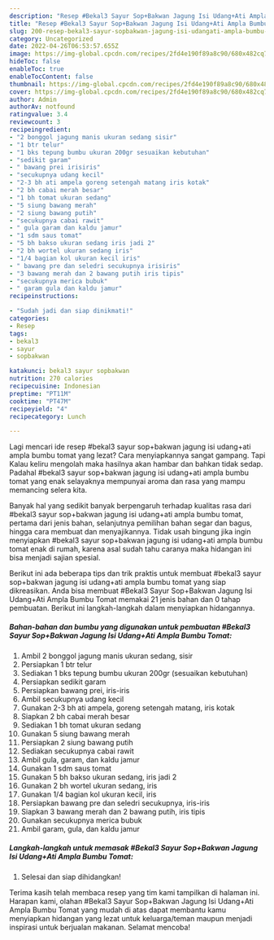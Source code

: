 ```yaml
---
description: "Resep #Bekal3 Sayur Sop+Bakwan Jagung Isi Udang+Ati Ampla Bumbu Tomat yang Menggugah Selera, Buat Buka Puasa}"
title: "Resep #Bekal3 Sayur Sop+Bakwan Jagung Isi Udang+Ati Ampla Bumbu Tomat yang Menggugah Selera, Buat Buka Puasa}"
slug: 200-resep-bekal3-sayur-sopbakwan-jagung-isi-udangati-ampla-bumbu-tomat-yang-menggugah-selera-buat-buka-puasa
category: Uncategorized
date: 2022-04-26T06:53:57.655Z
image: https://img-global.cpcdn.com/recipes/2fd4e190f89a8c90/680x482cq70/bekal3-sayur-sopbakwan-jagung-isi-udangati-ampla-bumbu-tomat-foto-resep-utama.jpg
hideToc: false
enableToc: true
enableTocContent: false
thumbnail: https://img-global.cpcdn.com/recipes/2fd4e190f89a8c90/680x482cq70/bekal3-sayur-sopbakwan-jagung-isi-udangati-ampla-bumbu-tomat-foto-resep-utama.jpg
cover: https://img-global.cpcdn.com/recipes/2fd4e190f89a8c90/680x482cq70/bekal3-sayur-sopbakwan-jagung-isi-udangati-ampla-bumbu-tomat-foto-resep-utama.jpg
author: Admin
authorAv: notfound
ratingvalue: 3.4
reviewcount: 3
recipeingredient:
- "2 bonggol jagung manis ukuran sedang sisir"
- "1 btr telur"
- "1 bks tepung bumbu ukuran 200gr sesuaikan kebutuhan"
- "sedikit garam"
- " bawang prei irisiris"
- "secukupnya udang kecil"
- "2-3 bh ati ampela goreng setengah matang iris kotak"
- "2 bh cabai merah besar"
- "1 bh tomat ukuran sedang"
- "5 siung bawang merah"
- "2 siung bawang putih"
- "secukupnya cabai rawit"
- " gula garam dan kaldu jamur"
- "1 sdm saus tomat"
- "5 bh bakso ukuran sedang iris jadi 2"
- "2 bh wortel ukuran sedang iris"
- "1/4 bagian kol ukuran kecil iris"
- " bawang pre dan seledri secukupnya irisiris"
- "3 bawang merah dan 2 bawang putih iris tipis"
- "secukupnya merica bubuk"
- " garam gula dan kaldu jamur"
recipeinstructions:

- "Sudah jadi dan siap dinikmati!"
categories:
- Resep
tags:
- bekal3
- sayur
- sopbakwan

katakunci: bekal3 sayur sopbakwan 
nutrition: 270 calories
recipecuisine: Indonesian
preptime: "PT11M"
cooktime: "PT47M"
recipeyield: "4"
recipecategory: Lunch

---
```



Lagi mencari ide resep #bekal3 sayur sop+bakwan jagung isi udang+ati ampla bumbu tomat yang lezat? Cara menyiapkannya sangat gampang. Tapi Kalau keliru mengolah maka hasilnya akan hambar dan bahkan tidak sedap. Padahal #bekal3 sayur sop+bakwan jagung isi udang+ati ampla bumbu tomat yang enak selayaknya mempunyai aroma dan rasa yang mampu memancing selera kita.


Banyak hal yang sedikit banyak berpengaruh terhadap kualitas rasa dari #bekal3 sayur sop+bakwan jagung isi udang+ati ampla bumbu tomat, pertama dari jenis bahan, selanjutnya pemilihan bahan segar dan bagus, hingga cara membuat dan menyajikannya. Tidak usah bingung jika ingin menyiapkan #bekal3 sayur sop+bakwan jagung isi udang+ati ampla bumbu tomat enak di rumah, karena asal sudah tahu caranya maka hidangan ini bisa menjadi sajian spesial.




Berikut ini ada beberapa tips dan trik praktis untuk membuat #bekal3 sayur sop+bakwan jagung isi udang+ati ampla bumbu tomat yang siap dikreasikan. Anda bisa membuat #Bekal3 Sayur Sop+Bakwan Jagung Isi Udang+Ati Ampla Bumbu Tomat memakai 21 jenis bahan dan 0 tahap pembuatan. Berikut ini langkah-langkah dalam menyiapkan hidangannya.

<!--inarticleads1-->

##### Bahan-bahan dan bumbu yang digunakan untuk pembuatan #Bekal3 Sayur Sop+Bakwan Jagung Isi Udang+Ati Ampla Bumbu Tomat:

1. Ambil 2 bonggol jagung manis ukuran sedang, sisir
1. Persiapkan 1 btr telur
1. Sediakan 1 bks tepung bumbu ukuran 200gr (sesuaikan kebutuhan)
1. Persiapkan sedikit garam
1. Persiapkan  bawang prei, iris-iris
1. Ambil secukupnya udang kecil
1. Gunakan 2-3 bh ati ampela, goreng setengah matang, iris kotak
1. Siapkan 2 bh cabai merah besar
1. Sediakan 1 bh tomat ukuran sedang
1. Gunakan 5 siung bawang merah
1. Persiapkan 2 siung bawang putih
1. Sediakan secukupnya cabai rawit
1. Ambil  gula, garam, dan kaldu jamur
1. Gunakan 1 sdm saus tomat
1. Gunakan 5 bh bakso ukuran sedang, iris jadi 2
1. Gunakan 2 bh wortel ukuran sedang, iris
1. Gunakan 1/4 bagian kol ukuran kecil, iris
1. Persiapkan  bawang pre dan seledri secukupnya, iris-iris
1. Siapkan 3 bawang merah dan 2 bawang putih, iris tipis
1. Gunakan secukupnya merica bubuk
1. Ambil  garam, gula, dan kaldu jamur




<!--inarticleads2-->

##### Langkah-langkah untuk memasak #Bekal3 Sayur Sop+Bakwan Jagung Isi Udang+Ati Ampla Bumbu Tomat:


1. Selesai dan siap dihidangkan!



Terima kasih telah membaca resep yang tim kami tampilkan di halaman ini. Harapan kami, olahan #Bekal3 Sayur Sop+Bakwan Jagung Isi Udang+Ati Ampla Bumbu Tomat yang mudah di atas dapat membantu kamu menyiapkan hidangan yang lezat untuk keluarga/teman maupun menjadi inspirasi untuk berjualan makanan. Selamat mencoba!
